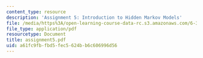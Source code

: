 ```yaml
---
content_type: resource
description: 'Assignment 5: Introduction to Hidden Markov Models'
file: /media/https%3A/open-learning-course-data-rc.s3.amazonaws.com/6-345-automatic-speech-recognition-spring-2003/a61fc9fbfbd5fec5624bb6c606996d56_assignment5.pdf
file_type: application/pdf
resourcetype: Document
title: assignment5.pdf
uid: a61fc9fb-fbd5-fec5-624b-b6c606996d56
---
```

